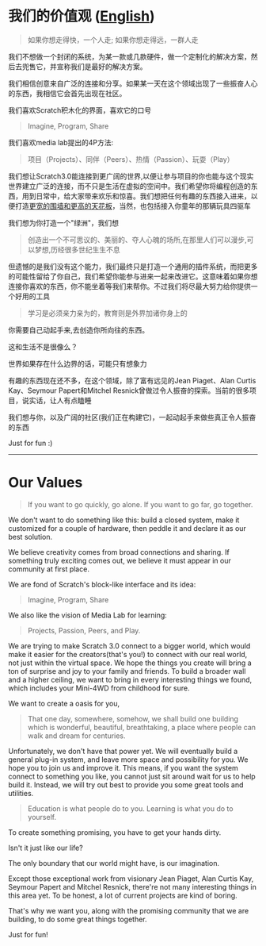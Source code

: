 # 我们的价值观 ([English](#our-values))

>  如果你想走得快，一个人走; 如果你想走得远，一群人走

我们不想做一个封闭的系统，为某一款或几款硬件，做一个定制化的解决方案，然后去兜售它，并宣称我们是最好的解决方案。

我们相信创意来自广泛的连接和分享。如果某一天在这个领域出现了一些振奋人心的东西，我相信它会首先出现在社区。

我们喜欢Scratch积木化的界面，喜欢它的口号

>  Imagine, Program, Share

我们喜欢media lab提出的4P方法:

>  项目（Projects）、同伴（Peers）、热情（Passion）、玩耍（Play）

我们想让Scratch3.0能连接到更广阔的世界,以便让参与项目的你也能与这个现实世界建立广泛的连接，而不只是生活在虚拟的空间中。我们希望你将编程创造的东西，用到日常中，给大家带来欢乐和惊喜。我们想把任何有趣的东西接入进来，以便打造[更宽的围墙和更高的天花板](https://blog.just4fun.site/scratch.html)，当然，也包括接入你童年的那辆玩具四驱车

我们想为你打造一个"绿洲"，我们想

>  创造出一个不可思议的、美丽的、夺人心魄的场所,在那里人们可以漫步,可以梦想,历经很多世纪生生不息

但遗憾的是我们没有这个能力，我们最终只是打造一个通用的插件系统，而把更多的可能性留给了你自己，我们希望你能参与进来一起来改进它。这意味着如果你想连接你喜欢的东西，你不能坐着等我们来帮你。不过我们将尽最大努力给你提供一个好用的工具

>  学习是必须亲力亲为的，教育则是外界加诸你身上的

你需要自己动起手来,去创造你所向往的东西。

这和生活不是很像么？

世界如果存在什么边界的话，可能只有想象力

有趣的东西现在还不多，在这个领域，除了富有远见的Jean Piaget、Alan Curtis Kay、Seymour Papert和Mitchel Resnick曾做过令人振奋的探索。当前的很多项目，说实话，让人有点瞌睡

我们想与你，以及广阔的社区(我们正在构建它)，一起动起手来做些真正令人振奋的东西

Just for fun :)

---

# Our Values 

>  If you want to go quickly, go alone. If you want to go far, go together.

We don't want to do something like this: build a closed system, make it customized for a couple of hardware, then peddle it and declare it as our best solution.

We believe creativity comes from broad connections and sharing. If something truly exciting comes out, we believe it must appear in our community at first place.

We are fond of Scratch's block-like interface and its idea:

>  Imagine, Program, Share

We also like the vision of Media Lab for learning:

> Projects, Passion, Peers, and Play.

We are trying to make Scratch 3.0 connect to a bigger world, which would make it easier for the creators(that's you!) to connect with our real world, not just within the virtual space. We hope the things you create will bring a ton of surprise and joy to your family and friends. To build a broader wall and a higher ceiling, we want to bring in every interesting things we found,  which includes your Mini-4WD from childhood for sure.

We want to create a oasis for you,

> That one day, somewhere, somehow, we shall build one building which is wonderful, beautiful, breathtaking, a place where people can walk and dream for centuries.

Unfortunately, we don't have that power yet. We will eventually build a general plug-in system, and leave more space and possibility for you. We hope you to join us and improve it. This means, if you want the system connect to something you like, you cannot just sit around wait for us to help build it. Instead, we will try out best to provide you some great tools and utilities.

> Education is what people do to you. Learning is what you do to yourself.

To create something promising, you have to get your hands dirty.

Isn't it just like our life?

The only boundary that our world might have, is our imagination.

Except those exceptional work from visionary Jean Piaget, Alan Curtis Kay, Seymour Papert and Mitchel Resnick, there're not many interesting things in this area yet. To be honest, a lot of current projects are kind of boring.

That's why we want you, along with the promising community that we are building, to do  some great things together.

Just for fun!